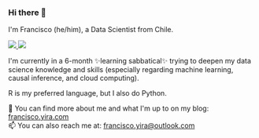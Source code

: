 ### Hi there 👋

I'm Francisco (he/him), a Data Scientist from Chile.

<a href="https://www.linkedin.com/in/franciscoyira/">
    <img src="https://img.shields.io/badge/linkedin-%230077B5.svg?&style=for-the-badge&logo=linkedin&logoColor=white" />
  </a>
  
  
  <a href="https://twitter.com/francisco_yira">
    <img src="https://img.shields.io/badge/Twitter-1DA1F2?style=for-the-badge&logo=twitter&logoColor=white" />        
  </a>
  <br>

I'm currently in a 6-month ✨learning sabbatical✨ trying to deepen my data science knowledge and skills (especially regarding machine learning, causal inference, and cloud computing).

R is my preferred language, but I also do Python. 

📰 You can find more about me and what I'm up to on my blog: [francisco.yira.com](https://www.franciscoyira.com/)   <br>
📫 You can also reach me at: francisco.yira@outlook.com


<!--
**franciscoyira/franciscoyira** is a ✨ _special_ ✨ repository because its `README.md` (this file) appears on your GitHub profile.

Here are some ideas to get you started:

- 🔭 I’m currently working on ...
- 🌱 I’m currently learning ...
- 👯 I’m looking to collaborate on ...
- 🤔 I’m looking for help with ...
- 💬 Ask me about ...
- 📫 How to reach me: ...
- 😄 Pronouns: ...
- ⚡ Fun fact: ...
-->
